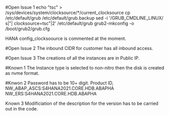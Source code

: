 #Open Issue 1
echo "tsc" > /sys/devices/system/clocksource/*/current_clocksource
cp /etc/default/grub /etc/default/grub.backup
sed -i '/GRUB_CMDLINE_LINUX/ s|"| clocksource=tsc"|2' /etc/default/grub
grub2-mkconfig -o /boot/grub2/grub.cfg

HANA config_clocksoource is commented at the moment.

#Open Issue 2
The inbound CIDR for customer has all inbound access.

#Open Issue 3
The creations of all the instances are in Public IP.

#Known 1
The Instance type is selected to non-nitro then the disk is created as nvme format.

#Knwon 2
Password has to be 10+ digit.
Product ID,
NW_ABAP_ASCS:S4HANA2021.CORE.HDB.ABAPHA
NW_ERS:S4HANA2021.CORE.HDB.ABAPHA

Known 3
Modificiation of the description for the version has to be carried out in the code.
